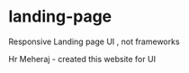 # landing-page
Responsive Landing page UI , not frameworks

Hr Meheraj - created this website for UI 
